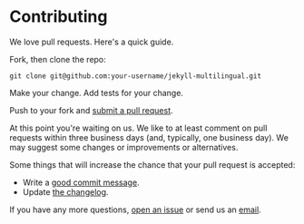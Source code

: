 # Contributing

We love pull requests. Here's a quick guide.

Fork, then clone the repo:

    git clone git@github.com:your-username/jekyll-multilingual.git


Make your change. Add tests for your change. 

Push to your fork and [submit a pull request][pr].

At this point you're waiting on us. We like to at least comment on pull requests
within three business days (and, typically, one business day). We may suggest
some changes or improvements or alternatives.

Some things that will increase the chance that your pull request is accepted:

* Write a [good commit message][commit].
* Update [the changelog][changelog].


If you have any more questions, [open an issue][issue] or send us an [email][email].

[commit]: http://tbaggery.com/2008/04/19/a-note-about-git-commit-messages.html
[pr]: https://github.com/bitzeche/jekyll-multilingual/compare/
[issue]: https://github.com/bitzeche/jekyll-multilingual/issues/
[email]: mailto:patrice@brendamour.net
[changelog]: https://github.com/bitzeche/jekyll-multilingual/blob/master/CHANGELOG.md

